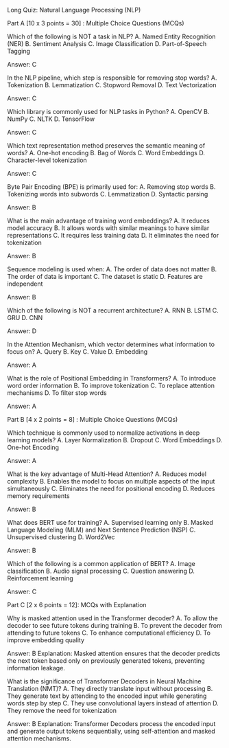 Long Quiz: Natural Language Processing (NLP)

Part A [10 x 3 points = 30] : Multiple Choice Questions (MCQs)

Which of the following is NOT a task in NLP?
A. Named Entity Recognition (NER)
B. Sentiment Analysis
C. Image Classification
D. Part-of-Speech Tagging

Answer: C

In the NLP pipeline, which step is responsible for removing stop words?
A. Tokenization
B. Lemmatization
C. Stopword Removal
D. Text Vectorization

Answer: C

Which library is commonly used for NLP tasks in Python?
A. OpenCV
B. NumPy
C. NLTK
D. TensorFlow

Answer: C

Which text representation method preserves the semantic meaning of words?
A. One-hot encoding
B. Bag of Words
C. Word Embeddings
D. Character-level tokenization

Answer: C

Byte Pair Encoding (BPE) is primarily used for:
A. Removing stop words
B. Tokenizing words into subwords
C. Lemmatization
D. Syntactic parsing

Answer: B

What is the main advantage of training word embeddings?
A. It reduces model accuracy
B. It allows words with similar meanings to have similar representations
C. It requires less training data
D. It eliminates the need for tokenization

Answer: B

Sequence modeling is used when:
A. The order of data does not matter
B. The order of data is important
C. The dataset is static
D. Features are independent

Answer: B

Which of the following is NOT a recurrent architecture?
A. RNN
B. LSTM
C. GRU
D. CNN

Answer: D

In the Attention Mechanism, which vector determines what information to focus on?
A. Query
B. Key
C. Value
D. Embedding

Answer: A

What is the role of Positional Embedding in Transformers?
A. To introduce word order information
B. To improve tokenization
C. To replace attention mechanisms
D. To filter stop words

Answer: A

Part B [4 x 2 points = 8] : Multiple Choice Questions (MCQs)

Which technique is commonly used to normalize activations in deep learning models?
A. Layer Normalization
B. Dropout
C. Word Embeddings
D. One-hot Encoding

Answer: A

What is the key advantage of Multi-Head Attention?
A. Reduces model complexity
B. Enables the model to focus on multiple aspects of the input simultaneously
C. Eliminates the need for positional encoding
D. Reduces memory requirements

Answer: B

What does BERT use for training?
A. Supervised learning only
B. Masked Language Modeling (MLM) and Next Sentence Prediction (NSP)
C. Unsupervised clustering
D. Word2Vec

Answer: B

Which of the following is a common application of BERT?
A. Image classification
B. Audio signal processing
C. Question answering
D. Reinforcement learning

Answer: C

Part C [2 x 6 points = 12]: MCQs with Explanation

Why is masked attention used in the Transformer decoder?
A. To allow the decoder to see future tokens during training
B. To prevent the decoder from attending to future tokens
C. To enhance computational efficiency
D. To improve embedding quality

Answer: B
Explanation: Masked attention ensures that the decoder predicts the next token based only on previously generated tokens, preventing information leakage.

What is the significance of Transformer Decoders in Neural Machine Translation (NMT)?
A. They directly translate input without processing
B. They generate text by attending to the encoded input while generating words step by step
C. They use convolutional layers instead of attention
D. They remove the need for tokenization

Answer: B
Explanation: Transformer Decoders process the encoded input and generate output tokens sequentially, using self-attention and masked attention mechanisms.

